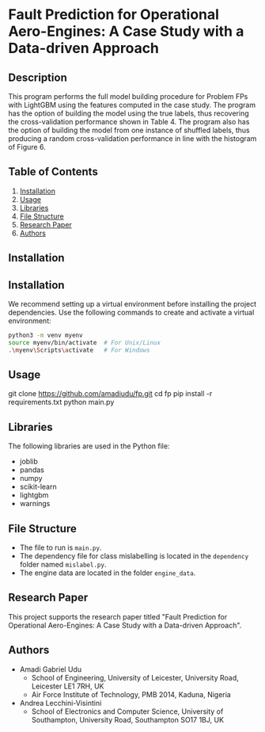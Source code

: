 # Fault Prediction for Operational Aero-Engines: A Case Study with a Data-driven Approach

## Description

This program performs the full model building procedure for Problem FPs with LightGBM using the features computed in the case study. 
The program has the option of building the model using the true labels, thus recovering the cross-validation performance shown in Table 4. 
The program also has the option of building the model from one instance of shuffled labels, thus producing a random cross-validation performance
in line with the histogram of Figure 6.

## Table of Contents

1. [Installation](#installation)
2. [Usage](#usage)
3. [Libraries](#libraries)
4. [File Structure](#file-structure)
5. [Research Paper](#research-paper)
6. [Authors](#authors)

## Installation

## Installation

We recommend setting up a virtual environment before installing the project dependencies. 
Use the following commands to create and activate a virtual environment:

```bash
python3 -m venv myenv
source myenv/bin/activate  # For Unix/Linux
.\myenv\Scripts\activate   # For Windows
```

## Usage

git clone https://github.com/amadiudu/fp.git
cd fp
pip install -r requirements.txt
python main.py


## Libraries

The following libraries are used in the Python file:
- joblib
- pandas
- numpy
- scikit-learn
- lightgbm
- warnings

## File Structure

- The file to run is `main.py`.
- The dependency file for class mislabelling is located in the `dependency` folder named `mislabel.py`.
- The engine data are located in the folder `engine_data`.

## Research Paper

This project supports the research paper titled "Fault Prediction for Operational Aero-Engines: A Case Study with a Data-driven Approach".

## Authors

- Amadi Gabriel Udu
  - School of Engineering, University of Leicester, University Road, Leicester LE1 7RH, UK
  - Air Force Institute of Technology, PMB 2014, Kaduna, Nigeria
- Andrea Lecchini-Visintini
  - School of Electronics and Computer Science, University of Southampton, University Road, Southampton SO17 1BJ, UK
